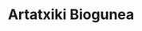 ---
title: "Artatxiki Biogunea"
url: /donostia-san-sebastian/artatxiki-biogunea/
shop: Gemüse & Obst
---